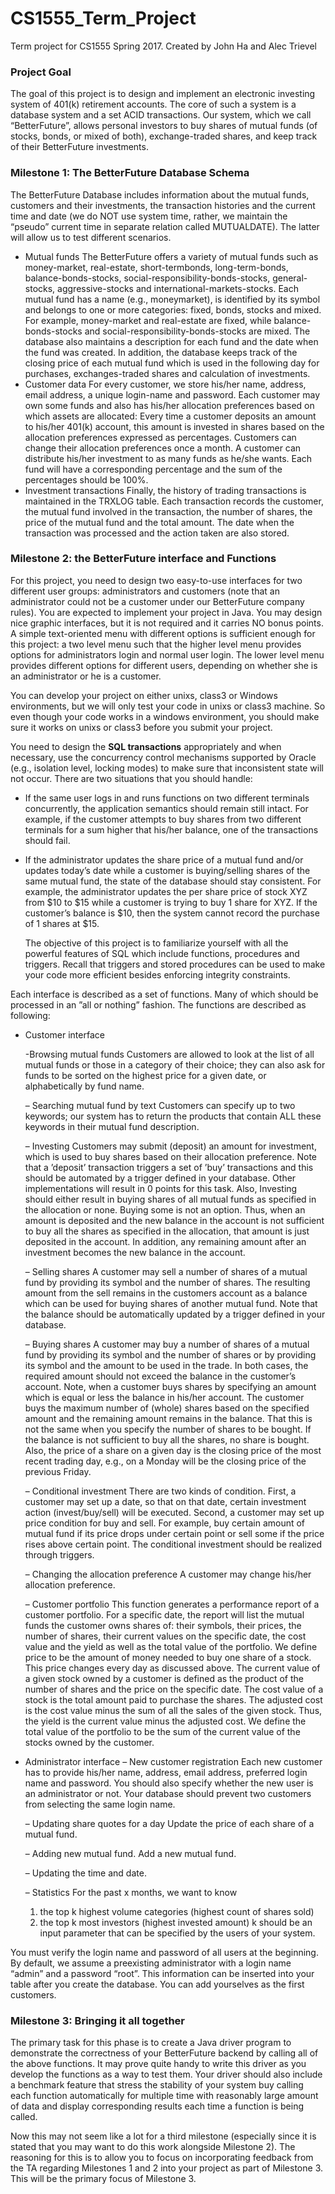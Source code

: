 # CS1555_Term_Project
Term project for CS1555 Spring 2017. Created by John Ha and Alec Trievel

### Project Goal
The goal of this project is to design and implement an electronic investing system of 401(k) retirement accounts.
The core of such a system is a database system and a set ACID transactions. Our system, which we
call “BetterFuture”, allows personal investors to buy shares of mutual funds (of stocks, bonds, or mixed of
both), exchange-traded shares, and keep track of their BetterFuture investments.

### Milestone 1: The BetterFuture Database Schema
The BetterFuture Database includes information about the mutual funds, customers and their investments,
the transaction histories and the current time and date (we do NOT use system time, rather, we maintain the
“pseudo” current time in separate relation called MUTUALDATE). The latter will allow us to test different
scenarios.
* Mutual funds
The BetterFuture offers a variety of mutual funds such as money-market, real-estate, short-termbonds,
long-term-bonds, balance-bonds-stocks, social-responsibility-bonds-stocks, general-stocks,
aggressive-stocks and international-markets-stocks. Each mutual fund has a name (e.g., moneymarket),
is identified by its symbol and belongs to one or more categories: fixed, bonds, stocks
and mixed. For example, money-market and real-estate are fixed, while balance-bonds-stocks and
social-responsibility-bonds-stocks are mixed. The database also maintains a description for each fund
and the date when the fund was created. In addition, the database keeps track of the closing price
of each mutual fund which is used in the following day for purchases, exchanges-traded shares and
calculation of investments.
* Customer data
For every customer, we store his/her name, address, email address, a unique login-name and password.
Each customer may own some funds and also has his/her allocation preferences based on which assets
are allocated: Every time a customer deposits an amount to his/her 401(k) account, this amount
is invested in shares based on the allocation preferences expressed as percentages. Customers can
change their allocation preferences once a month. A customer can distribute his/her investment to
as many funds as he/she wants. Each fund will have a corresponding percentage and the sum of the
percentages should be 100%.
* Investment transactions
Finally, the history of trading transactions is maintained in the TRXLOG table. Each transaction
records the customer, the mutual fund involved in the transaction, the number of shares, the price of
the mutual fund and the total amount. The date when the transaction was processed and the action
taken are also stored.

### Milestone 2: the BetterFuture interface and Functions
For this project, you need to design two easy-to-use interfaces for two different user groups: administrators
and customers (note that an administrator could not be a customer under our BetterFuture company rules).
You are expected to implement your project in Java. You may design nice graphic interfaces, but it is
not required and it carries NO bonus points. A simple text-oriented menu with different options is sufficient
enough for this project: a two level menu such that the higher level menu provides options for administrators
login and normal user login. The lower level menu provides different options for different users, depending
on whether she is an administrator or he is a customer.
  
  You can develop your project on either unixs, class3 or Windows environments, but we will only test
your code in unixs or class3 machine. So even though your code works in a windows environment, you
should make sure it works on unixs or class3 before you submit your project.
  
  You need to design the **SQL transactions** appropriately and when necessary, use the concurrency control
mechanisms supported by Oracle (e.g., isolation level, locking modes) to make sure that inconsistent state
will not occur. There are two situations that you should handle:
* If the same user logs in and runs functions on two different terminals concurrently, the application
semantics should remain still intact. For example, if the customer attempts to buy shares from two
different terminals for a sum higher that his/her balance, one of the transactions should fail.
* If the administrator updates the share price of a mutual fund and/or updates today’s date while a
customer is buying/selling shares of the same mutual fund, the state of the database should stay consistent.
For example, the administrator updates the per share price of stock XYZ from $10 to $15
while a customer is trying to buy 1 share for XYZ. If the customer’s balance is $10, then the system
cannot record the purchase of 1 shares at $15.

  The objective of this project is to familiarize yourself with all the powerful features of SQL which include
functions, procedures and triggers. Recall that triggers and stored procedures can be used to make
your code more efficient besides enforcing integrity constraints.

Each interface is described as a set of functions. Many of which should be processed in an ”all or nothing”
fashion. The functions are described as following:
* Customer interface

    -Browsing mutual funds
Customers are allowed to look at the list of all mutual funds or those in a category of their choice;
they can also ask for funds to be sorted on the highest price for a given date, or alphabetically
by fund name.

    – Searching mutual fund by text
Customers can specify up to two keywords; our system has to return the products that contain
ALL these keywords in their mutual fund description.

    – Investing
Customers may submit (deposit) an amount for investment, which is used to buy shares based on
their allocation preference. Note that a ’deposit’ transaction triggers a set of ’buy’ transactions
and this should be automated by a trigger defined in your database. Other implementations
will result in 0 points for this task. Also, Investing should either result in buying shares of all
mutual funds as specified in the allocation or none. Buying some is not an option. Thus, when
an amount is deposited and the new balance in the account is not sufficient to buy all the shares
as specified in the allocation, that amount is just deposited in the account. In addition, any
remaining amount after an investment becomes the new balance in the account.

    – Selling shares
A customer may sell a number of shares of a mutual fund by providing its symbol and the
number of shares. The resulting amount from the sell remains in the customers account as a
balance which can be used for buying shares of another mutual fund. Note that the balance
should be automatically updated by a trigger defined in your database.

    – Buying shares
A customer may buy a number of shares of a mutual fund by providing its symbol and the
number of shares or by providing its symbol and the amount to be used in the trade. In both
cases, the required amount should not exceed the balance in the customer’s account.
Note, when a customer buys shares by specifying an amount which is equal or less the balance
in his/her account. The customer buys the maximum number of (whole) shares based on the
specified amount and the remaining amount remains in the balance. That this is not the same
when you specify the number of shares to be bought. If the balance is not sufficient to buy all
the shares, no share is bought. Also, the price of a share on a given day is the closing price of
the most recent trading day, e.g., on a Monday will be the closing price of the previous Friday.

    – Conditional investment
There are two kinds of condition. First, a customer may set up a date, so that on that date,
certain investment action (invest/buy/sell) will be executed. Second, a customer may set up
price condition for buy and sell. For example, buy certain amount of mutual fund if its price
drops under certain point or sell some if the price rises above certain point. The conditional
investment should be realized through triggers.

    – Changing the allocation preference
A customer may change his/her allocation preference.

    – Customer portfolio
This function generates a performance report of a customer portfolio. For a specific date, the
report will list the mutual funds the customer owns shares of: their symbols, their prices, the
number of shares, their current values on the specific date, the cost value and the yield as well
as the total value of the portfolio. We define price to be the amount of money needed to buy one
share of a stock. This price changes every day as discussed above. The current value of a given
stock owned by a customer is defined as the product of the number of shares and the price on
the specific date. The cost value of a stock is the total amount paid to purchase the shares. The
adjusted cost is the cost value minus the sum of all the sales of the given stock. Thus, the yield
is the current value minus the adjusted cost. We define the total value of the portfolio to be the
sum of the current value of the stocks owned by the customer.

* Administrator interface
    – New customer registration
Each new customer has to provide his/her name, address, email address, preferred login name
and password. You should also specify whether the new user is an administrator or not. Your
database should prevent two customers from selecting the same login name.

    – Updating share quotes for a day
Update the price of each share of a mutual fund.

    – Adding new mutual fund.
Add a new mutual fund.

    – Updating the time and date.
    
    – Statistics
For the past x months, we want to know
    1. the top k highest volume categories (highest count of shares sold)
    2. the top k most investors (highest invested amount)
k should be an input parameter that can be specified by the users of your system.

You must verify the login name and password of all users at the beginning. By default, we assume a preexisting
administrator with a login name “admin” and a password “root”. This information can be inserted
into your table after you create the database. You can add yourselves as the first customers.

### Milestone 3: Bringing it all together
The primary task for this phase is to create a Java driver program to demonstrate the correctness of your
BetterFuture backend by calling all of the above functions. It may prove quite handy to write this driver as
you develop the functions as a way to test them. Your driver should also include a benchmark feature that
stress the stability of your system buy calling each function automatically for multiple time with reasonably
large amount of data and display corresponding results each time a function is being called.

Now this may not seem like a lot for a third milestone (especially since it is stated that you may want
to do this work alongside Milestone 2). The reasoning for this is to allow you to focus on incorporating
feedback from the TA regarding Milestones 1 and 2 into your project as part of Milestone 3. This will be
the primary focus of Milestone 3.
